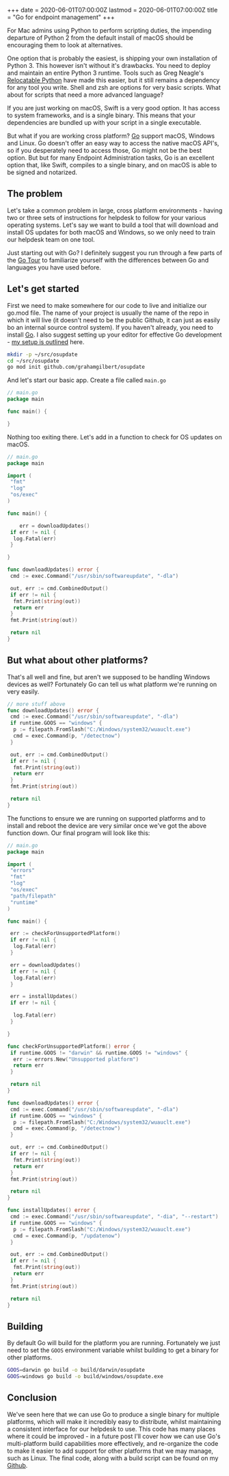 +++
date = 2020-06-01T07:00:00Z
lastmod = 2020-06-01T07:00:00Z
title = "Go for endpoint management"
+++

For Mac admins using Python to perform scripting duties, the impending departure of Python 2 from the default install of macOS should be encouraging them to look at alternatives.

One option that is probably the easiest, is shipping your own installation of Python 3. This however isn't without it's drawbacks. You need to deploy and maintain an entire Python 3 runtime. Tools such as Greg Neagle's [Relocatable Python](https://github.com/gregneagle/relocatable-python) have made this easier, but it still remains a dependency for any tool you write. Shell and zsh are options for very basic scripts. What about for scripts that need a more advanced language?

If you are just working on macOS, Swift is a very good option. It has access to system frameworks, and is a single binary. This means that your dependencies are bundled up with your script in a single executable.

But what if you are working cross platform? [Go](https://golang.org/) support macOS, Windows and Linux. Go doesn't offer an easy way to access the native macOS API's, so if you desperately need to access those, Go might not be the best option. But but for many Endpoint Administration tasks, Go is an excellent option that, like Swift, compiles to a single binary, and on macOS is able to be signed and notarized.

## The problem

Let's take a common problem in large, cross platform environments - having two or three sets of instructions for helpdesk to follow for your various operating systems. Let's say we want to build a tool that will download and install OS updates for both macOS and Windows, so we only need to train our helpdesk team on one tool.

Just starting out with Go? I definitely suggest you run through a few parts of the [Go Tour](https://tour.golang.org/welcome/1) to familiarize yourself with the differences between Go and languages you have used before.

## Let's get started

First we need to make somewhere for our code to live and initialize our go.mod file. The name of your project is usually the name of the repo in which it will live (it doesn't need to be the public Github, it can just as easily bo an internal source control system). If you haven't already, you need to install [Go](https://golang.org/dl/). I also suggest setting up your editor for effective Go development - [my setup is outlined](https://grahamgilbert.com/blog/2020/05/28/my-perfect-vs-code-setup/) here.

```bash
mkdir -p ~/src/osupdate
cd ~/src/osupdate
go mod init github.com/grahamgilbert/osupdate
```

And let's start our basic app. Create a file called `main.go`

```go
// main.go
package main

func main() {

}
```

Nothing too exiting there. Let's add in a function to check for OS updates on macOS.

```go
// main.go
package main

import (
 "fmt"
 "log"
 "os/exec"
)

func main() {

    err = downloadUpdates()
 if err != nil {
  log.Fatal(err)
 }

}

func downloadUpdates() error {
 cmd := exec.Command("/usr/sbin/softwareupdate", "-dla")

 out, err := cmd.CombinedOutput()
 if err != nil {
  fmt.Print(string(out))
  return err
 }
 fmt.Print(string(out))

 return nil
}

```

## But what about other platforms?

That's all well and fine, but aren't we supposed to be handling Windows devices as well? Fortunately Go can tell us what platform we're running on very easily.

```go
// more stuff above
func downloadUpdates() error {
 cmd := exec.Command("/usr/sbin/softwareupdate", "-dla")
 if runtime.GOOS == "windows" {
  p := filepath.FromSlash("C:/Windows/system32/wuauclt.exe")
  cmd = exec.Command(p, "/detectnow")
 }

 out, err := cmd.CombinedOutput()
 if err != nil {
  fmt.Print(string(out))
  return err
 }
 fmt.Print(string(out))

 return nil
}
```

The functions to ensure we are running on supported platforms and to install and reboot the device are very similar once we've got the above function down. Our final program will look like this:

```go
// main.go
package main

import (
 "errors"
 "fmt"
 "log"
 "os/exec"
 "path/filepath"
 "runtime"
)

func main() {

 err := checkForUnsupportedPlatform()
 if err != nil {
  log.Fatal(err)
 }

 err = downloadUpdates()
 if err != nil {
  log.Fatal(err)
 }

 err = installUpdates()
 if err != nil {

  log.Fatal(err)
 }

}

func checkForUnsupportedPlatform() error {
 if runtime.GOOS != "darwin" && runtime.GOOS != "windows" {
  err := errors.New("Unsupported platform")
  return err
 }

 return nil
}

func downloadUpdates() error {
 cmd := exec.Command("/usr/sbin/softwareupdate", "-dla")
 if runtime.GOOS == "windows" {
  p := filepath.FromSlash("C:/Windows/system32/wuauclt.exe")
  cmd = exec.Command(p, "/detectnow")
 }

 out, err := cmd.CombinedOutput()
 if err != nil {
  fmt.Print(string(out))
  return err
 }
 fmt.Print(string(out))

 return nil
}

func installUpdates() error {
 cmd := exec.Command("/usr/sbin/softwareupdate", "-dia", "--restart")
 if runtime.GOOS == "windows" {
  p := filepath.FromSlash("C:/Windows/system32/wuauclt.exe")
  cmd = exec.Command(p, "/updatenow")
 }

 out, err := cmd.CombinedOutput()
 if err != nil {
  fmt.Print(string(out))
  return err
 }
 fmt.Print(string(out))

 return nil
}
```

## Building

By default Go will build for the platform you are running. Fortunately we just need to set the `GOOS` environment variable whilst building to get a binary for other platforms.

```bash
GOOS=darwin go build -o build/darwin/osupdate
GOOS=windows go build -o build/windows/osupdate.exe
```

## Conclusion

We've seen here that we can use Go to produce a single binary for multiple platforms, which will make it incredibly easy to distribute, whilst maintaining a consistent interface for our helpdesk to use. This code has many places where it could be improved - in a future post I'll cover how we can use Go's multi-platform build capabilities more effectively, and re-organize the code to make it easier to add support for other platforms that we may manage, such as Linux. The final code, along with a build script can be found on my [Github](https://github.com/grahamgilbert/osupdate).
